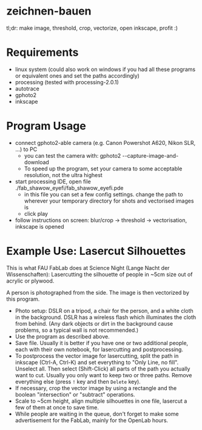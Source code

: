 zeichnen-bauen
==============

tl;dr: make image, threshold, crop, vectorize, open inkscape, profit :)

# Requirements
* linux system (could also work on windows if you had all these programs or equivalent ones and set the paths accordingly)
* processing (tested with processing-2.0.1)
* autotrace
* gphoto2
* inkscape

# Program Usage
* connect gphoto2-able camera (e.g. Canon Powershot A620, Nikon SLR, ...) to PC
  * you can test the camera with: gphoto2 --capture-image-and-download
  * To speed up the program, set your camera to some acceptable resolution, not the ultra highest
* start processing IDE, open file ./fab_shawow_eyefi/fab_shawow_eyefi.pde
  * in this file you can set a few config settings. change the path to wherever your temporary directory for shots and vectorised images is
  * click play
* follow instructions on screen: blur/crop -> threshold -> vectorisation, inkscape is opened

# Example Use: Lasercut Silhouettes
This is what FAU FabLab does at Science Night (Lange Nacht der Wissenschaften): Lasercutting the silhouette of people in ~5cm size out of acrylic or plywood.

A person is photographed from the side. The image is then vectorized by this program.

- Photo setup: DSLR on a tripod, a chair for the person, and a white cloth in the background. DSLR has a wireless flash which illuminates the cloth from behind. (Any dark objects or dirt in the background cause problems, so a typical wall is not recommended.)
- Use the program as described above.
- Save file.  Usually it is better if you have one or two additional people, each with their own notebook, for lasercutting and postprocessing.
- To postprocess the vector image for lasercutting, split the path in inkscape (Ctrl-A, Ctrl-K) and set everything to "Only Line, no fill". Unselect all. Then select (Shift-Click) all parts of the path you actually want to cut. Usually you only want to keep two or three paths. Remove everything else (press `!` key and then `Delete` key).
- If necessary, crop the vector image by using a rectangle and the boolean "intersection" or "subtract" operations.
- Scale to ~5cm height, align multiple silhouettes in one file, lasercut a few of them at once to save time.
- While people are waiting in the queue, don't forget to make some advertisement for the FabLab, mainly for the OpenLab hours.
